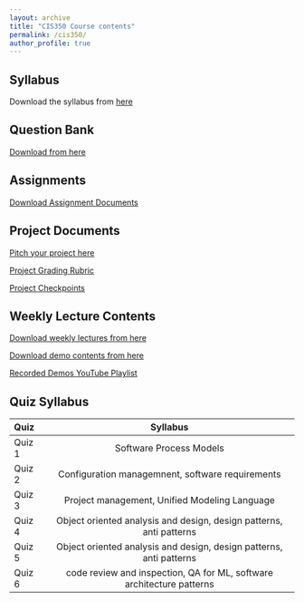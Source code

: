 ```yaml
---
layout: archive
title: "CIS350 Course contents"
permalink: /cis350/
author_profile: true
---
```


## Syllabus

Download the syllabus from [here](https://drive.google.com/file/d/1R4oavCBeZuWAC_2GO7BcAUgjxGC5YHym/view?usp=sharing) 


## Question Bank

[Download from here](https://docs.google.com/document/d/19A46qAA6TZ3FSDkezGT3tXdusUdoMK8XXRahSDLrHKw/edit?usp=sharing)

## Assignments
[Download Assignment Documents](https://drive.google.com/drive/folders/1_4aU3m9rNDZgpXrLJU3ZtiOnvkziLHfO?usp=sharing)


## Project Documents
[Pitch your project here](https://docs.google.com/document/d/162OETqvkJJTCRN0c1bgw1veotsQC_UcJ-a9K7M2XLus/edit?usp=sharing)

[Project Grading Rubric](https://drive.google.com/file/d/1VdyJCO33cNbcAY8-8xLFmjFt0anuMgJN/view?usp=sharing)

[Project Checkpoints](https://docs.google.com/document/d/1bPK2Iwufo7E2-GEdu40vclpSmmwE3EFmcnFxw5GiKEc/edit?usp=sharing)


## Weekly Lecture Contents

[Download weekly lectures from here](https://drive.google.com/drive/folders/1VksttZvPboRpkm3giuRtTmP5tYXXL9c5?usp=sharing)

[Download demo contents from here](https://drive.google.com/drive/folders/1_WP0LqoKGdWrjzo3pF8LWR8f3sio1RlA?usp=sharing)

[Recorded Demos YouTube Playlist](https://www.youtube.com/playlist?list=PLxKRmRMqH7np3IkKrZlp155wKJFxk4YHW)



## Quiz Syllabus

| Quiz      | Syllabus | 
| :---        |:----:   | 
| Quiz 1      | Software Process Models       | 
| Quiz 2   | Configuration managemnent, software requirements|
| Quiz 3   | Project management, Unified Modeling Language|
| Quiz 4   | Object oriented analysis and design, design patterns, anti patterns|
| Quiz 5  | Object oriented analysis and design, design patterns, anti patterns| 
| Quiz 6  | code review and inspection, QA for ML, software architecture patterns| 